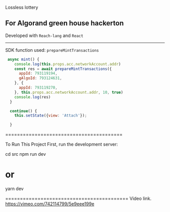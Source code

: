 Lossless lottery

For Algorand green house hackerton
--------------------------------------------------------------
Developed with `Reach-lang` and `React`

--------------------------------------------------------------

SDK function used: `prepareMintTransactions`

```javascript
 async mint() {
    console.log(this.props.acc.networkAccount.addr)
    const res = await prepareMintTransactions({
      appId: 793119194,
      gAlgoId: 793124631,
    }, {
      appId: 793119270,
    }, this.props.acc.networkAccount.addr, 10, true)
    console.log(res)
  }

  continue() {
    this.setState({view: 'Attach'});

  }
  ```


========================================

To Run This Project
First, run the development server:

cd src
npm run dev
# or
yarn dev

==========================================
Video link.
https://vimeo.com/742114799/5e9eee199e
